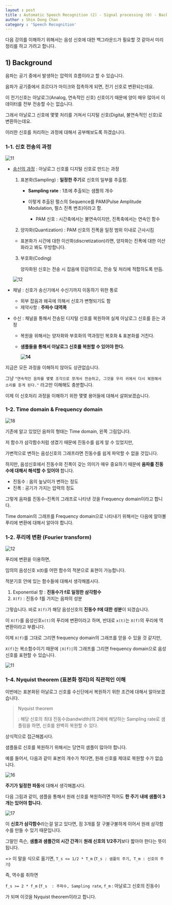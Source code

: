```yaml
---
layout : post
title : Automatic Speech Recognition (2) - Signal processing (0) - Background
author : Shin Dong Chan
category : 'Speech Recognition'
---
```


다음 강의를 이해하기 위해서는 음성 신호에 대한 백그라운드가 필요할 것 같아서 미리 정리를 하고 가려고 합니다.

## 1) Background

음파는 공기 중에서 발생하는 압력의 흐름이라고 할 수 있습니다.

음파가 공기중에서 흐르다가 마이크와 접촉하게 되면, 전기 신호로 변환되는데요.

이 전기신호는 아날로그(Analog, 연속적인 신호) 신호이기 때문에 양이 매우 많아서 이 데이터를 전부 전송할 수는 없습니다.

그래서 아날로그 신호에 몇몇 처리를 거쳐서 디지털 신호(Digital, 불연속적인 신호)로 변환하는데요. 

이러한 신호를 처리하는 과정에 대해서 공부해보도록 하겠습니다.

### 1-1. 신호 전송의 과정

![11](https://user-images.githubusercontent.com/37765338/62937796-9c21fe00-be08-11e9-86ef-159b1064df6d.png)

- [송신의 과정](https://linecard.tistory.com/22) : 아날로그 신호를 디지털 신호로 만드는 과정

  1. 표본화(Sampling) : **일정한 주기**로 신호의 일부를 추출함.

     - **Sampling rate** : 1초에 추출되는 샘플의 개수

     - 이렇게 추출된 펄스의 Sequence를 PAM(Pulse Amplitude Modulation, 펄스 진폭 변조)이라고 함.
       - PAM 신호 : 시간축에서는 불연속이지만, 진폭축에서는 연속인 함수

  2. 양자화(Quantization) : PAM 신호의 진폭을 일정 범위 이내로 근사시킴
     
  - 표본화가 시간에 대한 이산화(discretization)라면, 양자화는 진폭에 대한 이산화라고 봐도 무방합니다.
    
  3. 부호화(Coding)

     양자화된 신호는 전송 시 잡음에 민감하므로, 전송 및 처리에 적합하도록 만듬.

  ![12](https://user-images.githubusercontent.com/37765338/62937800-9e845800-be08-11e9-9579-14967ae3eb5a.png)

  

- 채널 : 신호가 송신기에서 수신기까지 이동하기 위한 통로

  - 외부 잡음과 왜곡에 의해서 신호가 변형되기도 함
  - 제약사항 : **주파수 대역폭**

- 수신 : 채널을 통해서 전송된 디지털 신호를 복원하여 실제 아날로그 신호를 듣는 과정

  - 복원을 위해서는 양자화와 부호화의 역과정인 복호화 & 표본화를 거친다.

  - **샘플들을 통해서 아날로그 신호를 복원할 수 있어야 한다.**

    **![14](https://user-images.githubusercontent.com/37765338/62937802-9f1cee80-be08-11e9-898a-c6ce5c943294.png)**



지금은 모든 과정을 이해하지 않아도 상관없습니다. 

그냥 `"연속적인 음파를 몇몇 조각으로 쪼개서 전송하고, 그것을 우리 귀에서 다시 복원해서 소리를 듣게 된다."` 라고만 이해해도 충분합니다.

이제 이 신호처리 과정을 이해하기 위한 몇몇 용어들에 대해서 살펴보겠습니다.



### 1-2. Time domain & Frequency domain

![18](https://user-images.githubusercontent.com/37765338/62937806-9fb58500-be08-11e9-9867-f0092c2aaaa7.png)

기존에 알고 있었던 음파의 형태는 Time domain, 왼쪽 그림입니다.

저 함수가 삼각함수처럼 생겼기 때문에 진동수를 쉽게 알 수 있었지만,

가변적으로 변하는 음성신호의 그래프라면 진동수를 쉽게 파악할 수 없을 것입니다.

하지만, 음성신호에서 진동수와 진폭이 갖는 의미가 매우 중요하기 때문에 **음파를 진동수에 대해서 해석할 수 있어야** 합니다.

* 진동수 : 음의 높낮이가 변하는 정도
* 진폭 : 공기가 가지는 압력의 정도

그렇게 음파를 진동수-진폭의 그래프로 나타낸 것을 Frequency domain이라고 합니다.

Time domain의 그래프를 Frequency domain으로 나타내기 위해서는 다음에 알아볼 푸리에 변환에 대해서 알아야 합니다.



### 1-2. 푸리에 변환 (Fourier transform)

![12](https://user-images.githubusercontent.com/37765338/63212367-83825280-c13e-11e9-96f7-72f89e845413.png)

푸리에 변환을 이용하면, 

임의의 음성신호 x(t)를 어떤 함수의 적분으로 표현이 가능합니다.

적분기호 안에 있는 함수들에 대해서 생각해봅시다.

1. Exponential 항 : **진동수가 f로 일정한 삼각함수**
2. `X(f)` : 진동수 f를 가지는 음파의 성분

그렇습니다. 바로 `X(f)`가 해당 음성신호의 **진동수 f에 대한 성분**이 되겠습니다.

이 `X(f)`를 음성신호`x(t)`의 푸리에 변환이라고 하며, 반대로 `x(t)`는 `X(f)`의 푸리에 역변환이라고 부릅니다.

이제 `X(f)`를 그대로 그리면 frequency domain의 그래프를 얻을 수 있을 것 같지만,

`X(f)`는 복소함수이기 때문에 `|X(f)|`의 그래프를 그리면 frequency domain으로 음성신호를 표현할 수 있습니다.

![11](https://user-images.githubusercontent.com/37765338/63212368-841ae900-c13e-11e9-87db-e64142ab5737.png)



### 1-4. Nyquist theorem (표본화 정리)의 직관적인 이해

이번에는 표본화된 아날로그 신호를 수신단에서 복원하기 위한 조건에 대해서 알아보겠습니다.

> Nyquist theorem
>
> : 해당 신호의 최대 진동수(bandwidth)의 2배에 해당하는 Sampling rate로 샘플링을 하면, 신호를 완벽히 복원할 수 있다.

상식적으로 접근해봅시다.

샘플들로 신호를 복원하기 위해서는 당연히 샘플이 많아야 합니다. 

예를 들어서, 다음과 같이 표본의 개수가 적다면, 원래 신호를 제대로 복원할 수가 없습니다.

![16](https://user-images.githubusercontent.com/37765338/62937804-9fb58500-be08-11e9-8363-f835bafa7a88.png)

**주기가 일정한 파동**에 대해서 생각해봅시다.

다음 그림과 같이, 샘플을 통해서 원래 신호를 복원하려면 적어도 **한 주기 내에 샘플이 3개는 있어야 합니다.** 

![17](https://user-images.githubusercontent.com/37765338/62937805-9fb58500-be08-11e9-8ec9-c15f130f182a.png)


이 **신호가 삼각함수**라는걸 알고 있다면, 점 3개를 잘 구불구불하게 이어서 원래 삼각함수를 만들 수 있기 때문입니다.

그말인 즉슨, **샘플과 샘플간의 시간 간격**이 **원래 신호의 1/2주기**보다 짧아야 한다는 뜻이 됩니다.

=> 이 말을 식으로 옮기면, `T_s <= 1/2 * T_m` (`T_s : 샘플의 주기, T_m : 신호의 주기`)

즉, 역수를 취하면  

`f_s >= 2 * f_m` (`f_s  : 주파수, Sampling rate`, `f_m` :  아날로그 신호의 진동수) 

가 되며 이것을 Nyquist theorem이라고 합니다.

